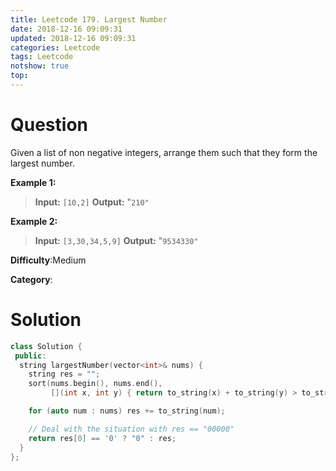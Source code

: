 ```yaml
---
title: Leetcode 179. Largest Number
date: 2018-12-16 09:09:31
updated: 2018-12-16 09:09:31
categories: Leetcode
tags: Leetcode
notshow: true
top:
---
```


# Question


Given a list of non negative integers, arrange them such that they form the largest number.

**Example 1:**

> **Input:** `[10,2]`
> **Output:** "`210"`

**Example 2:**

> **Input:** `[3,30,34,5,9]`
> **Output:** "`9534330"`

**Difficulty**:Medium

**Category**:

<!-- more -->

# Solution

```cpp
class Solution {
 public:
  string largestNumber(vector<int>& nums) {
    string res = "";
    sort(nums.begin(), nums.end(),
         [](int x, int y) { return to_string(x) + to_string(y) > to_string(y) + to_string(x); });

    for (auto num : nums) res += to_string(num);

    // Deal with the situation with res == "00000"
    return res[0] == '0' ? "0" : res;
  }
};
```